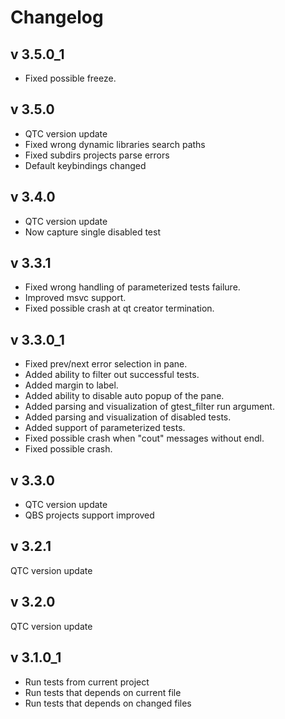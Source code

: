 # Changelog
## v 3.5.0_1
- Fixed possible freeze.
## v 3.5.0
- QTC version update
- Fixed wrong dynamic libraries search paths
- Fixed subdirs projects parse errors
- Default keybindings changed
## v 3.4.0
- QTC version update
- Now capture single disabled test
## v 3.3.1
- Fixed wrong handling of parameterized tests failure.
- Improved msvc support.
- Fixed possible crash at qt creator termination.
## v 3.3.0_1
- Fixed prev/next error selection in pane.
- Added ability to filter out successful tests.
- Added margin to label.
- Added ability to disable auto popup of the pane.
- Added parsing and visualization of gtest_filter run argument.
- Added parsing and visualization of disabled tests.
- Added support of parameterized tests.
- Fixed possible crash when "cout" messages without endl.
- Fixed possible crash.
## v 3.3.0
- QTC version update
- QBS projects support improved
## v 3.2.1
QTC version update
## v 3.2.0
QTC version update
## v 3.1.0_1
- Run tests from current project
- Run tests that depends on current file
- Run tests that depends on changed files
